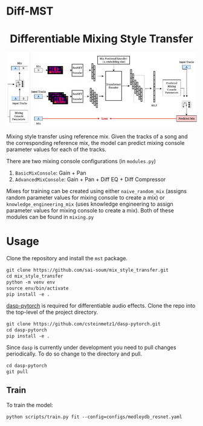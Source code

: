 # Diff-MST
<div align="center">

# Differentiable Mixing Style Transfer

<img src="./Assets/mst_wbg.png">

</div>

Mixing style transfer using reference mix. 
Given the tracks of a song and the corresponding reference mix, the model can predict mixing console parameter values for each of the tracks.

There are two mixing console configurations (in `modules.py`)
1. `BasicMixConsole`: Gain + Pan
2. `AdvancedMixConsole`: Gain + Pan + Diff EQ + Diff Compressor

Mixes for training can be created using either `naive_random_mix` (assigns random parameter values for mixing console to create a mix) or `knowledge_engineering_mix` (uses knowledge engineering to assign parameter values for mixing console to create a mix). Both of these modules can be found in `mixing.py`



# Usage

Clone the repository and install the `mst` package.
```
git clone https://github.com/sai-soum/mix_style_transfer.git
cd mix_style_transfer
python -m venv env
source env/bin/activate
pip install -e .
```

[dasp-pytorch](https://github.com/csteinmetz1/dasp-pytorch) is required for differentiable audio effects.
Clone the repo into the top-level of the project directory.
```
git clone https://github.com/csteinmetz1/dasp-pytorch.git
cd dasp-pytorch
pip install -e .
```

Since `dasp` is currently under development you need to pull changes periodically. 
To do so change to the directory and pull.
```
cd dasp-pytorch
git pull
```

## Train

To train the model: 
```
python scripts/train.py fit --config=configs/medleydb_resnet.yaml
```

